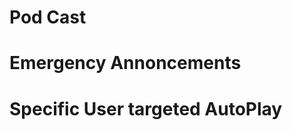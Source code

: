 Pod Cast
========


Emergency Annoncements
======================

Specific User targeted AutoPlay
===============================